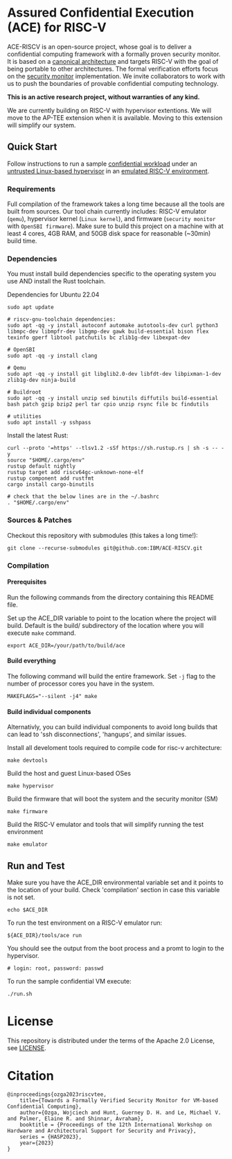 # Assured Confidential Execution (ACE) for RISC-V  
ACE-RISCV is an open-source project, whose goal is to deliver a confidential computing framework with a formally proven security monitor. It is based on a [canonical architecture](https://arxiv.org/abs/2308.10249) and targets RISC-V with the goal of being portable to other architectures. The formal verification efforts focus on the [security monitor](security-monitor/) implementation. We invite collaborators to work with us to push the boundaries of provable confidential computing technology. 

**This is an active research project, without warranties of any kind.** 

We are currently building on RISC-V with hypervisor extentions. We will move to the AP-TEE extension when it is available. Moving to this extension will simplify our system.

## Quick Start
Follow instructions to run a sample [confidential workload](harness/baremetal) under an [untrusted Linux-based hypervisor](hypervisor/) in an [emulated RISC-V environment](qemu/). 

### Requirements
Full compilation of the framework takes a long time because all the tools are built from sources. Our tool chain currently includes: RISC-V emulator (`qemu`), hypervisor kernel (`Linux kernel`), and firmware (`security monitor` with `OpenSBI firmware`). Make sure to build this project on a machine with at least 4 cores, 4GB RAM, and 50GB disk space for reasonable (~30min) build time.

### Dependencies
You must install build dependencies specific to the operating system you use AND install the Rust toolchain.

Dependencies for Ubuntu 22.04
```
sudo apt update

# riscv-gnu-toolchain dependencies:
sudo apt -qq -y install autoconf automake autotools-dev curl python3 libmpc-dev libmpfr-dev libgmp-dev gawk build-essential bison flex texinfo gperf libtool patchutils bc zlib1g-dev libexpat-dev

# OpenSBI
sudo apt -qq -y install clang

# Qemu
sudo apt -qq -y install git libglib2.0-dev libfdt-dev libpixman-1-dev zlib1g-dev ninja-build 

# Buildroot
sudo apt -qq -y install unzip sed binutils diffutils build-essential bash patch gzip bzip2 perl tar cpio unzip rsync file bc findutils

# utilities
sudo apt install -y sshpass
```

Install the latest Rust:
```
curl --proto '=https' --tlsv1.2 -sSf https://sh.rustup.rs | sh -s -- -y
source "$HOME/.cargo/env"
rustup default nightly
rustup target add riscv64gc-unknown-none-elf
rustup component add rustfmt
cargo install cargo-binutils

# check that the below lines are in the ~/.bashrc
. "$HOME/.cargo/env"
```

### Sources & Patches
Checkout this repository with submodules (this takes a long time!):
```
git clone --recurse-submodules git@github.com:IBM/ACE-RISCV.git
```

### Compilation
#### Prerequisites
Run the following commands from the directory containing this README file.

Set up the ACE_DIR variable to point to the location where the project will build. Default is the build/ subdirectory of the location where you will execute `make` command.
```
export ACE_DIR=/your/path/to/build/ace
```

#### Build everything
The following command will build the entire framework. Set `-j` flag to the number of processor cores you have in the system. 
```
MAKEFLAGS="--silent -j4" make
```

#### Build individual components
Alternativly, you can build individual components to avoid long builds that can lead to 'ssh disconnections', 'hangups', and similar issues.

Install all develoment tools required to compile code for risc-v architecture:
```
make devtools
```

Build the host and guest Linux-based OSes
```
make hypervisor
```

Build the firmware that will boot the system and the security monitor (SM)
```
make firmware
```

Build the RISC-V emulator and tools that will simplify running the test environment
```
make emulator
```

## Run and Test
Make sure you have the ACE_DIR environmental variable set and it points to the location of your build. Check 'compilation' section in case this variable is not set.
```
echo $ACE_DIR
```

To run the test environment on a RISC-V emulator run:
```
${ACE_DIR}/tools/ace run
```

You should see the output from the boot process and a promt to login to the hypervisor.
```
# login: root, password: passwd
```

To run the sample confidential VM execute:
```
./run.sh
```

# License
This repository is distributed under the terms of the Apache 2.0 License, see [LICENSE](LICENSE). 

# Citation
```
@inproceedings{ozga2023riscvtee,
    title={Towards a Formally Verified Security Monitor for VM-based Confidential Computing},
    author={Ozga, Wojciech and Hunt, Guerney D. H. and Le, Michael V. and Palmer, Elaine R. and Shinnar, Avraham},
    booktitle = {Proceedings of the 12th International Workshop on Hardware and Architectural Support for Security and Privacy},
    series = {HASP2023},
    year={2023}
}
```
